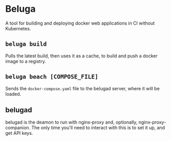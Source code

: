 # Beluga

A tool for building and deploying docker web applications in CI without Kubernetes.


## `beluga build`

Pulls the latest build, then uses it as a cache, to build and push a docker image to a registry.

## `beluga beach [COMPOSE_FILE]`

Sends the `docker-compose.yaml` file to the belugad server, where it will be loaded.

## belugad

belugad is the deamon to run with nginx-proxy and, optionally, nginx-proxy-companion. The only time you'll need to interact with this is to set it up, and get API keys.


